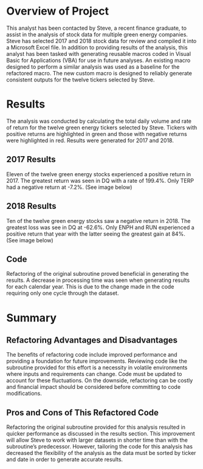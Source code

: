 # Overview of Project
This analyst has been contacted by Steve, a recent finance graduate, to assist in the analysis of stock data for multiple green energy companies. Steve has selected 2017 and 2018 stock data for review and compiled it into a Microsoft Excel file. In addition to providing results of the analysis, this analyst has been tasked with generating reusable macros coded in Visual Basic for Applications (VBA)  for use in future analyses. An existing macro designed to perform a similar analysis was used as a baseline for the refactored macro. The new custom macro is designed to reliably generate consistent outputs for the twelve tickers selected by Steve.

# Results
The analysis was conducted by calculating the total daily volume and rate of return for the twelve green energy tickers selected by Steve.  Tickers with positive returns are highlighted in green and those with negative returns were highlighted in red. Results were generated for 2017 and 2018.

## 2017 Results
Eleven of the twelve green energy stocks experienced a positive return in 2017. The greatest return was seen in DQ with a rate of 199.4%. Only TERP had a negative return at -7.2%. (See image below)

## 2018 Results
Ten of the twelve green energy stocks saw a negative return in 2018. The greatest loss was see in DQ at -62.6%. Only ENPH and RUN experienced a positive return that year with the latter seeing the greatest gain at 84%. (See image below)

## Code
Refactoring of the original subroutine proved beneficial in generating the results. A decrease in processing time was seen when generating results for each calendar year. This is due to the change made in the code requiring only one cycle through the dataset. 

# Summary

## Refactoring Advantages and Disadvantages
The benefits of refactoring code include improved performance and providing a foundation for future improvements. Reviewing code like the subroutine provided for this effort is a necessity in volatile environments where inputs and requirements can change. Code must be updated to account for these fluctuations. On the downside, refactoring can be costly and financial impact should be considered before committing to code modifications. 

## Pros and Cons of This Refactored Code
Refactoring the original subroutine provided for this analysis resulted in quicker performance as discussed in the results section. This improvement will allow Steve to work with larger datasets in shorter time than with the subroutine’s predecessor. However, tailoring the code for this analysis has decreased the flexibility of the analysis as the data must be sorted by ticker and date in order to generate accurate results.
